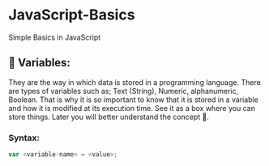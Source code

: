 # JavaScript-Basics
Simple Basics in JavaScript


## 🤔 Variables: 
They are the way in which data is stored in a programming language.
There are types of variables such as; Text (String), Numeric, alphanumeric, Boolean. That is why it is so important to know that it is stored in a variable and how it is modified at its execution time.
See it as a box where you can store things.
Later you will better understand the concept 🙂.

### Syntax:

```javascript
var <variable-name> = <value>;
```